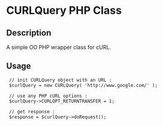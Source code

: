 # CURLQuery PHP Class

## Description
A simple OO PHP wrapper class for cURL.

## Usage
     // init CURLQuery object with an URL :
     $curlQuery = new CURLQuery( 'http://www.google.com/' );

     // use any PHP cURL options :
     $curlQuery->CURLOPT_RETURNTRANSFER = 1;

     // get response :
     $response = $curlQuery->doRequest();

